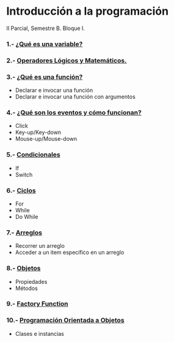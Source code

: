 # Introducción a la programación

II Parcial, Semestre B. Bloque I.

### 1.- [¿Qué es una variable?](variables.md) 
### 2.- [Operadores Lógicos y Matemáticos.](operadores-log-y-mat.md)
### 3.- [¿Qué es una función?](funciones.md)
* Declarar e invocar una función
* Declarar e invocar una función con argumentos
### 4.- [¿Qué son los eventos y cómo funcionan?](eventos.md)
* Click
* Key-up/Key-down
* Mouse-up/Mouse-down
### 5.- [Condicionales](condicionales.md)
* If
* Switch
### 6.- [Ciclos](ciclos.md)
* For
* While
* Do While
### 7.- [Arreglos](arreglos.md)
* Recorrer un arreglo
* Acceder a un item específico en un arreglo
### 8.- [Objetos]()
* Propiedades
* Métodos
### 9.- [Factory Function]()
### 10.- [Programación Orientada a Objetos]()
* Clases e instancias